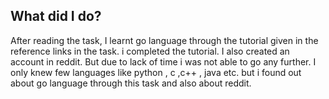 ## What did I do?
After reading the task, I learnt go language through the tutorial given in the reference links in the task.
i completed the tutorial. I also created an account in reddit. But due to lack of time i was not able to go any further.
I only knew few languages like python , c ,c++ , java etc. but i found out about go language through this task and also about reddit.

